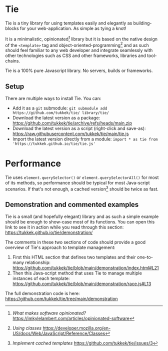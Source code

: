 # Tie

Tie is a tiny library for using templates easily and elegantly as building-blocks for your web-application. As simple as tying a knot!

It is a minimalistic, opinionated[^O] library but it is based on the native design of the `<template>` tag and object-oriented-programming[^OOP] and as such should feel familiar to any web developer and integrate seamlessly with other technologies such as CSS and other frameworks, libraries and tool-chains.

Tie is a 100% pure Javascript library. No servers, builds or frameworks.

[^O]: *What makes software opinionated?* https://imkylelambert.com/articles/opinionated-software
[^OOP]: *Using classes* https://developer.mozilla.org/en-US/docs/Web/JavaScript/Reference/Classes

## Setup

There are multiple ways to install Tie. You can:
* Add it as a `git` submodule: `git submodule add https://github.com/tukkek/tie/ library/tie/`
* Download the latest version as a package: https://github.com/tukkek/tie/archive/refs/heads/main.zip
* Download the latest version as a script (right-click and save-as): https://raw.githubusercontent.com/tukkek/tie/main/tie.js
* Import the latest version directly from a module: `import * as tie from 'https://tukkek.github.io/tie/tie.js'`

# Performance

Tie uses `element.querySelector()` or `element.querySelectorAll()` for most of its methods, so performance should be typical for most Java-script scenarios. If that's not enough, a cached version[^C] should be twice as fast.

[^C]: *Implement cached templates* https://github.com/tukkek/tie/issues/3

## Demonstration and commented examples

Tie is a small (and hopefully elegant) library and as such a simple example should be enough to show-case most of its functions. You can open this link to see it in action while you read through this section: https://tukkek.github.io/tie/demonstration/

The comments in these two sections of code should provide a good overview of Tie's approach to template management:
1. First this HTML section that defines two templates and their one-to-many relationship: https://github.com/tukkek/tie/blob/main/demonstration/index.html#L21
2. Then this Java-script method that uses Tie to manage multiple instances of each template: https://github.com/tukkek/tie/blob/main/demonstration/race.js#L13

The full demonstration code is here: https://github.com/tukkek/tie/tree/main/demonstration
